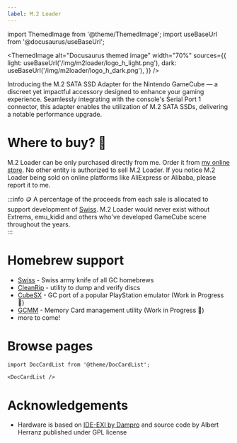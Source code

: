 ```yaml
---
label: M.2 Loader
---
```


import ThemedImage from '@theme/ThemedImage';
import useBaseUrl from '@docusaurus/useBaseUrl';

<ThemedImage
  alt="Docusaurus themed image"
  width="70%"
  sources={{
    light: useBaseUrl('/img/m2loader/logo_h_light.png'),
    dark: useBaseUrl('/img/m2loader/logo_h_dark.png'),
  }}
/>

Introducing the M.2 SATA SSD Adapter for the Nintendo GameCube — a discreet yet impactful accessory designed to enhance your gaming experience. Seamlessly integrating with the console's Serial Port 1 connector, this adapter enables the utilization of M.2 SATA SSDs, delivering a notable performance upgrade.

# Where to buy? 💸 
M.2 Loader can be only purchased directly from me. Order it from [my online store](https://www.tindie.com/stores/webhdx). No other entity is authorized to sell M.2 Loader. If you notice M.2 Loader being sold on online platforms like AliExpress or Alibaba, please report it to me.

:::info
🪙 A percentage of the proceeds from each sale is allocated to support development of [Swiss](https://github.com/emukidid/swiss-gc). M.2 Loader would never exist without Extrems, emu_kidid and others who've developed GameCube scene throughout the years.  
:::

# Homebrew support

- [Swiss](https://github.com/emukidid/swiss-gc) - Swiss army knife of all GC homebrews
- [CleanRip](https://github.com/emukidid/swiss-gc) - utility to dump and verify discs
- [CubeSX](https://github.com/emukidid/pcsxgc) - GC port of a popular PlayStation emulator (Work in Progress 🚧)
- [GCMM](https://github.com/suloku/gcmm) - Memory Card management utility (Work in Progress 🚧)
- more to come!

# Browse pages

```mdx-code-block
import DocCardList from '@theme/DocCardList';

<DocCardList />
```

# Acknowledgements
- Hardware is based on [IDE-EXI by Dampro](https://www.gc-forever.com/wiki/index.php?title=Ide-exi) and source code by Albert Herranz published under GPL license
